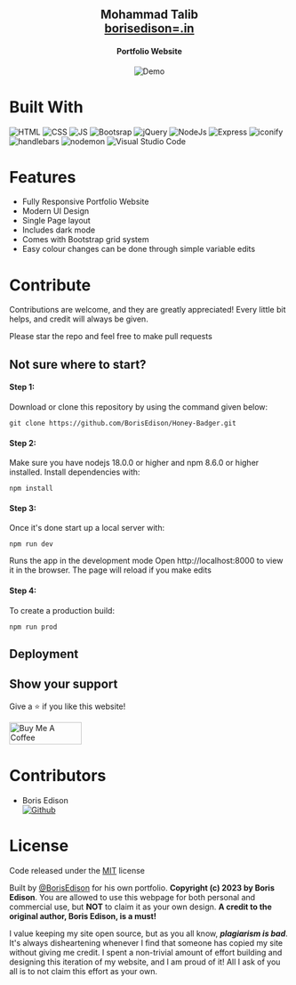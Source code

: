 <h2 align="center">
  Mohammad Talib<br/>
  <a href="https://borisedison.in/" target="_blank">borisedison=.in</a>
</h2>
<h4 align="center">Portfolio Website</h4>
<div align="center">
  <img alt="Demo" src="public/content/hb.webp" />
</div>

# Built With

![HTML](https://img.shields.io/badge/HTML-E75028?style=for-the-badge&logo=html5&logoColor=white)
![CSS](https://img.shields.io/badge/CSS-2A93C9?&style=for-the-badge&logo=css3&logoColor=white)
![JS](https://img.shields.io/badge/JavaScript-F7DF1E?style=for-the-badge&logo=javascript&logoColor=black)
![Bootsrap](https://img.shields.io/badge/Bootstrap-7952B3?&style=for-the-badge&logo=bootstrap&logoColor=white)
![jQuery](https://img.shields.io/badge/jQuery-0769AD?&style=for-the-badge&logo=jquery&logoColor=white)
![NodeJs](https://img.shields.io/badge/nodejs-87C929?&style=for-the-badge&logo=node.js&logoColor=white)
![Express](https://img.shields.io/badge/express-212529?&style=for-the-badge&logo=express&logoColor=white)
![iconify](https://img.shields.io/badge/iconify-1767AA?&style=for-the-badge&logo=iconify&logoColor=white)
![handlebars](https://img.shields.io/badge/handlebars-F0772B?&style=for-the-badge&logo=handlebars&logoColor=white)
![nodemon](https://img.shields.io/badge/nodemon-76D04B?&style=for-the-badge&logo=nodemon&logoColor=white)
![Visual Studio Code](https://img.shields.io/badge/Visual%20Studio%20Code-0078d7.svg?style=for-the-badge&logo=visual-studio-code&logoColor=white)


# Features <a id="features"></a>

- Fully Responsive Portfolio Website
- Modern UI Design
- Single Page layout
- Includes dark mode
- Comes with Bootstrap grid system
- Easy colour changes can be done through simple variable edits

# Contribute  <a id="contribute"></a>
Contributions are welcome, and they are greatly appreciated! Every little bit helps, and credit will always be given.

Please star the repo and feel free to make pull requests

## Not sure where to start?  <a id="wheretostart"></a>

#### Step 1:

Download or clone this repository by using the command given below:

```
git clone https://github.com/BorisEdison/Honey-Badger.git
```

#### Step 2:
Make sure you have nodejs 18.0.0 or higher and npm 8.6.0 or higher installed. Install dependencies with:

```
npm install
```

#### Step 3:
Once it's done start up a local server with:

```
npm run dev
```

Runs the app in the development mode
Open http://localhost:8000 to view it in the browser. The page will reload if you make edits

#### Step 4:

To create a production build:

```
npm run prod
```

## Deployment  <a id="deployement"></a>

## Show your support

Give a ⭐ if you like this website!

<a href="https://www.buymeacoffee.com/borisedison" target="_blank"><img src="https://cdn.buymeacoffee.com/buttons/v2/default-green.png" alt="Buy Me A Coffee" height= "40px" width= "130px" ></a>

# Contributors <a id="contributors"></a>
  - Boris Edison<br> 
  [![Github](https://img.shields.io/badge/GitHub-100000?style=for-the-badge&logo=github&logoColor=white)](https://github.com/BorisEdison)

# License  <a id="license"></a>

Code released under the
[MIT](https://github.com/BorisEdison/Honey-Badger/blob/dev/LICENSE.txt) license


Built by <a href="https://github.com/BorisEdison">@BorisEdison</a> for his own portfolio. **Copyright (c) 2023 by Boris Edison**. You are allowed to use this webpage for both personal and commercial use, but **NOT** to claim it as your own design. **A credit to the original author, Boris Edison, is a must!**

I value keeping my site open source, but as you all know, _**plagiarism is bad**_. It's always disheartening whenever I find that someone has copied my site without giving me credit. I spent a non-trivial amount of effort building and designing this iteration of my website, and I am proud of it! All I ask of you all is to not claim this effort as your own.